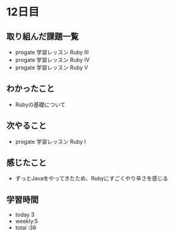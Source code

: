 # 12日目
## 取り組んだ課題一覧
- progate 学習レッスン Ruby III
- progate 学習レッスン Ruby IV
- progate 学習レッスン Ruby V
## わかったこと
- Rubyの基礎について
## 次やること
- progate 学習レッスン Ruby I
## 感じたこと
- ずっとJavaをやってきたため、Rubyにすごくやり辛さを感じる
## 学習時間
- today 3
- weekly:5
- total :36
